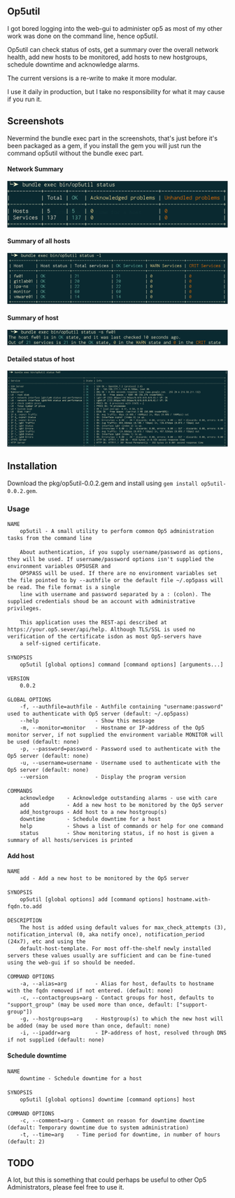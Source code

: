 ## Op5util

I got bored logging into the web-gui to administer op5 as most of my other
work was done on the command line, hence op5util.

Op5util can check status of osts, get a summary over the overall network
health, add new hosts to be monitored, add hosts to new hostgroups,
schedule downtime and acknowledge alarms.

The current versions is a re-write to make it more modular.

I use it daily in production, but I take no responsibility for what it may
cause if you run it.


## Screenshots

Nevermind the bundle exec part in the screenshots, that's just before it's been packaged as a gem, if you install the gem you will just run the command op5util without the bundle exec part.

#### Network Summary

![Network summary](https://raw.githubusercontent.com/np422/Op5util/master/screenshots/status.png)

#### Summary of all hosts

![Summary of all hosts](https://raw.githubusercontent.com/np422/Op5util/master/screenshots/host_list_status.png)

#### Summary of host

![Summary of host](https://raw.githubusercontent.com/np422/Op5util/master/screenshots/status_short.png)

#### Detailed status of host

![Detailed status of host](https://raw.githubusercontent.com/np422/Op5util/master/screenshots/host_full_status.png)

## Installation

Download the pkg/op5util-0.0.2.gem and install using ```gem install op5util-0.0.2.gem```.

### Usage

``` text
NAME
    op5util - A small utility to perform common Op5 administration tasks from the command line

    About authentication, if you supply username/password as options, they will be used. If username/password options isn't supplied the environment variables OP5USER and
    OP5PASS will be used. If there are no environment variables set the file pointed to by --authfile or the default file ~/.op5pass will be read. The file format is a single
    line with username and password separated by a : (colon). The supplied credentials shoud be an account with administrative privileges.

    This application uses the REST-api described at https://your.op5.sever/api/help. Although TLS/SSL is used no verification of the certificate isdon as most Op5-servers have
    a self-signed certificate.

SYNOPSIS
    op5util [global options] command [command options] [arguments...]

VERSION
    0.0.2

GLOBAL OPTIONS
    -f, --authfile=authfile - Authfile containing "username:password" used to authenticate with Op5 server (default: ~/.op5pass)
    --help                  - Show this message
    -m, --monitor=monitor   - Hostname or IP-address of the Op5 monitor server, if not supplied the environment variable MONITOR will be used (default: none)
    -p, --password=password - Password used to authenticate with the Op5 server (default: none)
    -u, --username=username - Username used to authenticate with the Op5 server (default: none)
    --version               - Display the program version

COMMANDS
    acknowledge    - Acknowledge outstanding alarms - use with care
    add            - Add a new host to be monitored by the Op5 server
    add_hostgroups - Add host to a new hostgroup(s)
    downtime       - Schedule downtime for a host
    help           - Shows a list of commands or help for one command
    status         - Show monitoring status, if no host is given a summary of all hosts/services is printed
```

#### Add host

``` text
NAME
    add - Add a new host to be monitored by the Op5 server

SYNOPSIS
    op5util [global options] add [command options] hostname.with-fqdn.to.add

DESCRIPTION
    The host is added using default values for max_check_attempts (3), notification_interval (0, aka notify once), notification_period (24x7), etc and using the
    default-host-template. For most off-the-shelf newly installed servers these values usually are sufficient and can be fine-tuned using the web-gui if so should be needed.

COMMAND OPTIONS
    -a, --alias=arg         - Alias for host, defaults to hostname with the fqdn removed if not entered. (default: none)
    -c, --contactgroups=arg - Contact groups for host, defaults to "support_group" (may be used more than once, default: ["support-group"])
    -g, --hostgroups=arg    - Hostgroup(s) to which the new host will be added (may be used more than once, default: none)
    -i, --ipaddr=arg        - IP-address of host, resolved through DNS if not supplied (default: none)
```

#### Schedule downtime

``` text
NAME
    downtime - Schedule downtime for a host

SYNOPSIS
    op5util [global options] downtime [command options] host

COMMAND OPTIONS
    -c, --comment=arg - Comment on reason for downtime downtime (default: Temporary downtime due to system administration)
    -t, --time=arg    - Time period for downtime, in number of hours (default: 2)
```

## TODO

A lot, but this is something that could perhaps be useful to other Op5 Administrators, please feel free to use it.
